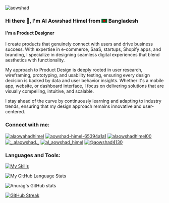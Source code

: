 
<p align="left"> <img src="https://komarev.com/ghpvc/?username=aowshad&label=Profile%20views&color=0e75b6&style=flat" alt="aowshad" /> </p>




### Hi there 👋, I'm Al Aowshad Himel from <img src="assets/bangladesh.png" width="18"/> Bangladesh
#### I'm a Product Designer


I create products that genuinely connect with users and drive business success. With expertise in e-commerce, SaaS, startups, Shopify apps, and branding, I specialize in designing seamless digital experiences that blend aesthetics with functionality.

My approach to Product Design is deeply rooted in user research, wireframing, prototyping, and usability testing, ensuring every design decision is backed by data and user behavior insights. Whether it's a mobile app, website, or dashboard interface, I focus on delivering solutions that are visually compelling, intuitive, and scalable.

I stay ahead of the curve by continuously learning and adapting to industry trends, ensuring that my design approach remains innovative and user-centered.


<h3 align="left">Connect with me:</h3>
<p align="left">
<a href="https://www.behance.net/alaowahadhimel" target="blank"><img align="center" src="https://raw.githubusercontent.com/rahuldkjain/github-profile-readme-generator/master/src/images/icons/Social/behance.svg" alt="alaowahadhimel" height="30" width="40" /></a>
<a href="https://linkedin.com/in/aowshad-himel-65394a1a1" target="blank"><img align="center" src="https://raw.githubusercontent.com/rahuldkjain/github-profile-readme-generator/master/src/images/icons/Social/linked-in-alt.svg" alt="aowshad-himel-65394a1a1" height="30" width="40" /></a>
<a href="https://fb.com/alaowshadhimel00" target="blank"><img align="center" src="https://raw.githubusercontent.com/rahuldkjain/github-profile-readme-generator/master/src/images/icons/Social/facebook.svg" alt="alaowshadhimel00" height="30" width="40" /></a>
<a href="https://instagram.com/_.alaowshad._" target="blank"><img align="center" src="https://raw.githubusercontent.com/rahuldkjain/github-profile-readme-generator/master/src/images/icons/Social/instagram.svg" alt="_.alaowshad._" height="30" width="40" /></a>
<a href="https://dribbble.com/al_aowshad_himel" target="blank"><img align="center" src="https://raw.githubusercontent.com/rahuldkjain/github-profile-readme-generator/master/src/images/icons/Social/dribbble.svg" alt="al_aowshad_himel" height="30" width="40" /></a>
<a href="https://www.youtube.com/c/@aowshad4130" target="blank"><img align="center" src="https://raw.githubusercontent.com/rahuldkjain/github-profile-readme-generator/master/src/images/icons/Social/youtube.svg" alt="@aowshad4130" height="30" width="40" /></a>
</p>
 




<p align="left">
</p>


<h3 align="left">Languages and Tools:</h3>

[![My Skills](https://skillicons.dev/icons?i=figma,ai,ps,ae,xd,androidstudio,webflow,c,html,css,java,mysql,react,vscode,wordpress)](https://skillicons.dev)


![My GitHub Language Stats](https://stats-of-aowshad-m7vo.vercel.app/api/top-langs/?username=aowshad&langs_count=5&theme=tokyonight)

![Anurag's GitHub stats](https://stats-of-aowshad-m7vo.vercel.app/api?username=aowshad&show_icons=true&theme=radical)

[![GitHub Streak](https://streak-stats.demolab.com?user=aowshad&theme=tokyonight&mode=weekly)](https://git.io/streak-stats)



